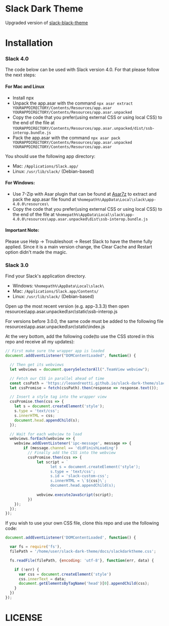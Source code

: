 # Slack Dark Theme
Upgraded version of [slack-black-theme](https://github.com/widget-/slack-black-theme)

# Installation

### Slack 4.0

The code below can be used with Slack version 4.0. For that please follow the next steps:

#### For Mac and Linux

- Install npx
- Unpack the app.asar with the command `npx asar extract YOURAPPDIRECTORY/Contents/Resources/app.asar YOURAPPDIRECTORY/Contents/Resources/app.asar.unpacked`
- Copy the code that you prefer(using external CSS or using local CSS) to the end of the file at `YOURAPPDIRECTORY/Contents/Resources/app.asar.unpacked/dist/ssb-interop.bundle.js`
- Pack the app.asar with the command `npx asar pack YOURAPPDIRECTORY/Contents/Resources/app.asar.unpacked YOURAPPDIRECTORY/Contents/Resources/app.asar`

You should use the following app directory:

* Mac: `/Applications/Slack.app/`
* Linux: `/usr/lib/slack/` (Debian-based)

#### For Windows:

* Use 7-Zip with Asar plugin that can be found at [Asar7z](http://www.tc4shell.com/en/7zip/asar/) to extract and pack the app.asar file found at `%homepath%\AppData\Local\slack\app-4.0.0\resources\`
* Copy the code that you prefer(using external CSS or using local CSS) to the end of the file at `%homepath%\AppData\Local\slack\app-4.0.0\resources\app.asar.unpacked\dist\ssb-interop.bundle.js`

#### Important Note:

Please use Help -> Troubleshoot -> Reset Slack to have the theme fully applied. Since it is a main version change, the Clear Cache and Restart option didn't made the magic.

### Slack 3.0

Find your Slack's application directory.

* Windows: `%homepath%\AppData\Local\slack\`
* Mac: `/Applications/Slack.app/Contents/`
* Linux: `/usr/lib/slack/` (Debian-based)

Open up the most recent version (e.g. app-3.3.3) then open resources\app.asar.unpacked\src\static\ssb-interop.js

For versions before 3.0.0, the same code must be added to the following file resources\app.asar.unpacked\src\static\index.js

At the very bottom, add the following code(to use the CSS stored in this repo and receive all my updates):

```js
// First make sure the wrapper app is loaded
document.addEventListener("DOMContentLoaded", function() {

  // Then get its webviews
  let webviews = document.querySelectorAll(".TeamView webview");

  // Fetch our CSS in parallel ahead of time
  const cssPath = 'https://leoandreotti.github.io/slack-dark-theme/slackdarktheme.css';
  let cssPromise = fetch(cssPath).then(response => response.text());

  // Insert a style tag into the wrapper view
  cssPromise.then(css => {
    let s = document.createElement('style');
    s.type = 'text/css';
    s.innerHTML = css;
    document.head.appendChild(s);
  });

  // Wait for each webview to load
  webviews.forEach(webview => {
    webview.addEventListener('ipc-message', message => {
        if (message.channel == 'didFinishLoading')
          // Finally add the CSS into the webview
          cssPromise.then(css => {
              let script = `
                    let s = document.createElement('style');
                    s.type = 'text/css';
                    s.id = 'slack-custom-css';
                    s.innerHTML = \`${css}\`;
                    document.head.appendChild(s);
                    `
              webview.executeJavaScript(script);
          })
    });
  });
});
```
If  you wish to use your own CSS file, clone this repo and use the following code:

```js
document.addEventListener('DOMContentLoaded', function() {

  var fs = require('fs'),
  filePath = '/home/user/slack-dark-theme/docs/slackdarktheme.css';

  fs.readFile(filePath, {encoding: 'utf-8'}, function(err, data) {

  	if (!err) {
      var css = document.createElement('style')
      css.innerText = data;
      document.getElementsByTagName('head')[0].appendChild(css);
    }
  })
});
```

# LICENSE
